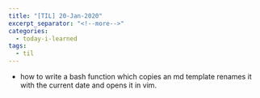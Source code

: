 ```yaml
---
title: "[TIL] 20-Jan-2020"
excerpt_separator: "<!--more-->"
categories:
  - today-i-learned
tags:
  - til 
---
```


- how to write a bash function which copies an md template renames it with the current date and opens it in vim.


